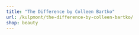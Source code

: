 ```yaml
---
title: "The Difference by Colleen Bartko"
url: /kulpmont/the-difference-by-colleen-bartko/
shop: beauty
---
```

